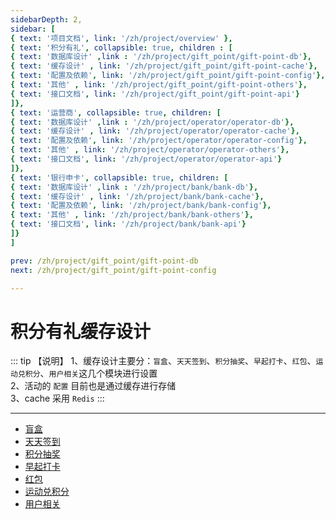 ```yaml
---
sidebarDepth: 2,
sidebar: [
{ text: '项目文档', link: '/zh/project/overview' },
{ text: '积分有礼', collapsible: true, children : [
{ text: '数据库设计' ,link : '/zh/project/gift_point/gift-point-db'},
{ text: '缓存设计' , link: '/zh/project/gift_point/gift-point-cache'},
{ text: '配置及依赖', link: '/zh/project/gift_point/gift-point-config'},
{ text: '其他' , link: '/zh/project/gift_point/gift-point-others'},
{ text: '接口文档', link: '/zh/project/gift_point/gift-point-api'}
]},
{ text: '运营商', collapsible: true, children: [
{ text: '数据库设计' ,link : '/zh/project/operator/operator-db'},
{ text: '缓存设计' , link: '/zh/project/operator/operator-cache'},
{ text: '配置及依赖', link: '/zh/project/operator/operator-config'},
{ text: '其他' , link: '/zh/project/operator/operator-others'},
{ text: '接口文档', link: '/zh/project/operator/operator-api'}
]},
{ text: '银行申卡', collapsible: true, children: [
{ text: '数据库设计' ,link : '/zh/project/bank/bank-db'},
{ text: '缓存设计' , link: '/zh/project/bank/bank-cache'},
{ text: '配置及依赖', link: '/zh/project/bank/bank-config'},
{ text: '其他' , link: '/zh/project/bank/bank-others'},
{ text: '接口文档', link: '/zh/project/bank/bank-api'}
]}
]

prev: /zh/project/gift_point/gift-point-db
next: /zh/project/gift_point/gift-point-config

---
```

# 积分有礼缓存设计

::: tip 【说明】
1、缓存设计主要分：`盲盒`、`天天签到`、`积分抽奖`、`早起打卡`、`红包`、`运动兑积分`、`用户相关`这几个模块进行设置 \
2、活动的 `配置` 目前也是通过缓存进行存储 \
3、cache 采用 `Redis`
:::

---

- [盲盒](/zh/project/gift_point/cache/box.md)
- [天天签到](/zh/project/gift_point/cache/sign.md)
- [积分抽奖](/zh/project/gift_point/cache/lottery.md)
- [早起打卡](/zh/project/gift_point/cache/pickup.md)
- [红包](/zh/project/gift_point/cache/redpack.md)
- [运动兑积分](/zh/project/gift_point/cache/sport.md)
- [用户相关](/zh/project/gift_point/cache/user.md)
